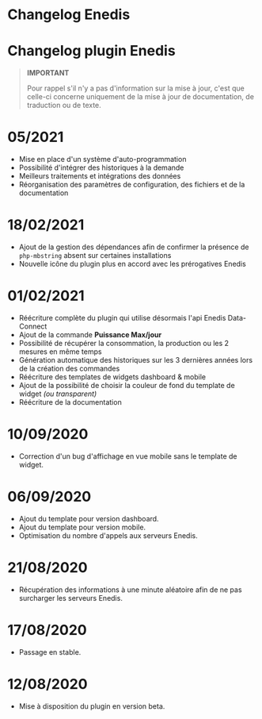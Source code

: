 # Changelog Enedis

# Changelog plugin Enedis

>**IMPORTANT**
>
>Pour rappel s'il n'y a pas d'information sur la mise à jour, c'est que celle-ci concerne uniquement de la mise à jour de documentation, de traduction ou de texte.

# 05/2021

- Mise en place d'un système d'auto-programmation
- Possibilité d'intégrer des historiques à la demande
- Meilleurs traitements et intégrations des données
- Réorganisation des paramètres de configuration, des fichiers et de la documentation

# 18/02/2021

- Ajout de la gestion des dépendances afin de confirmer la présence de `php-mbstring` absent sur certaines installations
- Nouvelle icône du plugin plus en accord avec les prérogatives Enedis

# 01/02/2021

- Réécriture complète du plugin qui utilise désormais l'api Enedis Data-Connect
- Ajout de la commande **Puissance Max/jour**
- Possibilité de récupérer la consommation, la production ou les 2 mesures en même temps
- Génération automatique des historiques sur les 3 dernières années lors de la création des commandes
- Réécriture des templates de widgets dashboard & mobile
- Ajout de la possibilité de choisir la couleur de fond du template de widget *(ou transparent)*
- Réécriture de la documentation

# 10/09/2020
- Correction d'un bug d'affichage en vue mobile sans le template de widget.

# 06/09/2020
- Ajout du template pour version dashboard.
- Ajout du template pour version mobile.
- Optimisation du nombre d'appels aux serveurs Enedis.

# 21/08/2020
- Récupération des informations à une minute aléatoire afin de ne pas surcharger les serveurs Enedis.

# 17/08/2020
- Passage en stable.

# 12/08/2020
- Mise à disposition du plugin en version beta.

